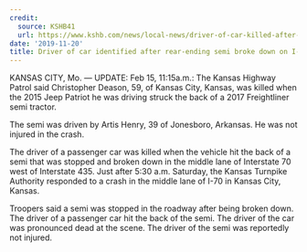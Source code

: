 ```yaml
---
credit:
  source: KSHB41
  url: https://www.kshb.com/news/local-news/driver-of-car-killed-after-rear-ending-semi-broke-down-on-i-70 https://www.newsopi.com/california/1-killed-in-2-car-collision-on-80-freeway-near-gilman-street-in-berkeley/7831
date: '2019-11-20'
title: Driver of car identified after rear-ending semi broke down on I-70
---
```

KANSAS CITY, Mo. — UPDATE: Feb 15, 11:15a.m.: The Kansas Highway Patrol said Christopher Deason, 59, of Kansas City, Kansas, was killed when the 2015 Jeep Patriot he was driving struck the back of a 2017 Freightliner semi tractor.

The semi was driven by Artis Henry, 39 of Jonesboro, Arkansas. He was not injured in the crash.

The driver of a passenger car was killed when the vehicle hit the back of a semi that was stopped and broken down in the middle lane of Interstate 70 west of Interstate 435.
Just after 5:30 a.m. Saturday, the Kansas Turnpike Authority responded to a crash in the middle lane of I-70 in Kansas City, Kansas.

Troopers said a semi was stopped in the roadway after being broken down.
The driver of a passenger car hit the back of the semi.
The driver of the car was pronounced dead at the scene.
The driver of the semi was reportedly not injured.
